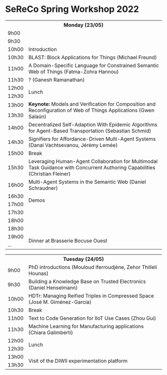 ---
---
# SeReCo Spring Workshop 2022

<table class="agenda">
  <tr>
    <th colspan="2">Monday (23/05)</th>
  </tr>
  <tr>
    <td>9h00</td>
    <td rowspan="2"></td>
  </tr>
  <tr>
    <td>9h30</td>
  </tr>
  <tr>
    <td>10h00</td>
    <td class="admin">Introduction</td>
  </tr>
  <tr>
    <td>10h30</td>
    <td class="presentation">BLAST: Block Applications for Things (Michael Freund)</td>
  </tr>
  <tr>
    <td>11h00</td>
    <td class="presentation">A Domain-Specific Language for Constrained Semantic Web of Things (Fatma-Zohra Hannou)</td>
  </tr>
  <tr>
    <td>11h30</td>
    <td class="presentation">? (Ganesh Ramanathan)</td>
  </tr>
  <tr>
    <td>12h00</td>
    <td rowspan="2" class="admin">Lunch</td>
  </tr>
  <tr>
    <td>12h30</td>
  </tr>
  <tr>
    <td>13h00</td>
    <td rowspan="2" class="highlight"><b>Keynote:</b> Models and Verification for Composition and Reconfiguration of Web of Things Applications (Gwen Salaün)</td>
  </tr>
  <tr>
    <td>13h30</td>
  </tr>
  <tr>
    <td>14h00</td>
    <td class="presentation">Decentralized Self-Adaption With Epidemic Algorithms for Agent-Based Transportation (Sebastian Schmid)</td>
  </tr>
  <tr>
    <td>14h30</td>
    <td class="presentation">Signifiers for Affordance-Driven Multi-Agent Systems (Danai Vachtsevanou, Jérémy Lemée)</td>
  </tr>
  <tr>
    <td>15h00</td>
    <td class="admin">Break</td>
  </tr>
  <tr>
    <td>15h30</td>
    <td class="presentation">Leveraging Human-Agent Collaboration for Multimodal Task Guidance with Concurrent Authoring Capabilities (Christian Fleiner)</td>
  </tr>
  <tr>
    <td>16h00</td>
    <td class="presentation">Multi-Agent Systems in the Semantic Web (Daniel Schraudner)</td>
  </tr>
  <tr>
    <td>16h30</td>
    <td rowspan="2" class="highlight">Demos</td>
  </tr>
  <tr>
    <td>17h00</td>
  </tr>
  <tr>
    <td>17h30</td>
    <td rowspan="3"></td>
  </tr>
  <tr>
    <td>18h00</td>
  </tr>
  <tr>
    <td>18h30</td>
  </tr>
  <tr>
    <td>19h00</td>
    <td rowspan="2" class="highlight">Dinner at Brasserie Bocuse Ouest</td>
  </tr>
  <tr>
    <td>...</td>
  </tr>
</table>

<table class="agenda">
  <tr>
    <th colspan="2">Tuesday (24/05)</th>
  </tr>
  <tr>
    <td>9h00</td>
    <td class="presentation">PhD introductions (Mouloud Iferroudjène, Zehor Thilleli Hounas)</td>
  </tr>
  <tr>
    <td>9h30</td>
    <td class="presentation">Building a Knowledge Base on Trusted Electronics (Daniel Henselmann)</td>
  </tr>
  <tr>
    <td>10h00</td>
    <td class="presentation">HDTr: Managing Reified Triples in Compressed Space (José M. Giménez-García)</td>
  </tr>
  <tr>
    <td>10h30</td>
    <td class="admin">Break</td>
  </tr>
  <tr>
    <td>11h00</td>
    <td class="presentation">Text to Code Generation for IIoT Use Cases (Zhou Gui)</td>
  </tr>
  <tr>
    <td>11h30</td>
    <td class="presentation">Machine Learning for Manufacturing applications (Chiara Galimberti)</td>
  </tr>
  <tr>
    <td>12h00</td>
    <td rowspan="2" class="admin">Lunch</td>
  </tr>
  <tr>
    <td>12h30</td>
  </tr>
  <tr>
    <td>13h00</td>
    <td rowspan="2" class="highlight">Visit of the DIWII experimentation platform</td>
  </tr>
  <tr>
    <td>13h30</td>
  </tr>
</table>

<!-- Dennis Diefenbach ? -->